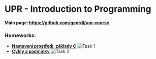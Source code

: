 # UPR - Introduction to Programming

**Main page: https://github.com/geordi/upr-course**

### Homeworks:
* **[Nastavení prostředí, základy C](https://github.com/patrick11514/VSB/tree/main/UPR/Ukol1)**
![Task 1](http://upload.patrick115.eu/screenshot/kelvin_h1.png)
* **[Cykly a podmínky](https://github.com/patrick11514/VSB/tree/main/UPR/Ukol2)**
![Task 2](http://upload.patrick115.eu/screenshot/kelvin_h2.png)
